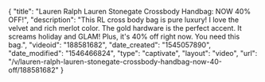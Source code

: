 {
    "title": "Lauren Ralph Lauren Stonegate Crossbody Handbag: NOW 40% OFF!",
    "description": "This RL cross body bag is pure luxury! I love the velvet and rich merlot color. The gold hardware is the perfect accent. It screams holiday and GLAM! Plus, it's 40% off right now. You need this bag.",
    "videoid": "188581682",
    "date_created": "1545057890",
    "date_modified": "1546466824",
    "type": "captivate",
    "layout": "video",
    "url": "\/v\/lauren-ralph-lauren-stonegate-crossbody-handbag-now-40-off\/188581682"
}